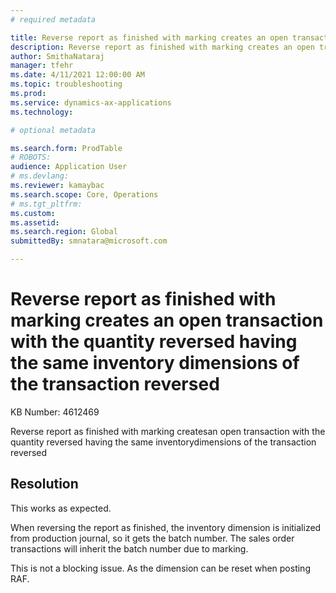 ```yaml
---
# required metadata

title: Reverse report as finished with marking creates an open transaction with the quantity reversed having the same inventory dimensions of the transaction reversed
description: Reverse report as finished with marking creates an open transaction with the quantity reversed having the same inventory dimensions of the transaction reversed
author: SmithaNataraj
manager: tfehr
ms.date: 4/11/2021 12:00:00 AM
ms.topic: troubleshooting
ms.prod: 
ms.service: dynamics-ax-applications
ms.technology: 

# optional metadata

ms.search.form: ProdTable
# ROBOTS: 
audience: Application User
# ms.devlang: 
ms.reviewer: kamaybac
ms.search.scope: Core, Operations
# ms.tgt_pltfrm: 
ms.custom: 
ms.assetid: 
ms.search.region: Global
submittedBy: smnatara@microsoft.com

---
```


# Reverse report as finished with marking creates an open transaction with the quantity reversed having the same inventory dimensions of the transaction reversed

KB Number: 4612469

Reverse report as finished with marking createsan open transaction with the quantity reversed having the same inventorydimensions of the transaction reversed


## Resolution
This works as expected.

When reversing the report as finished, the inventory dimension is initialized from production journal, so it gets the batch number. The sales order transactions will inherit the batch number due to marking.

This is not a blocking issue. As the dimension can be reset when posting RAF.




